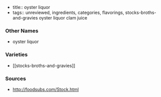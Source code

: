 - title:: oyster liquor
- tags:: unreviewed, ingredients, categories, flavorings, stocks-broths-and-gravies
oyster liquor clam juice

### Other Names

* oyster liquor

### Varieties

* [[stocks-broths-and-gravies]]

### Sources
* http://foodsubs.com/Stock.html
